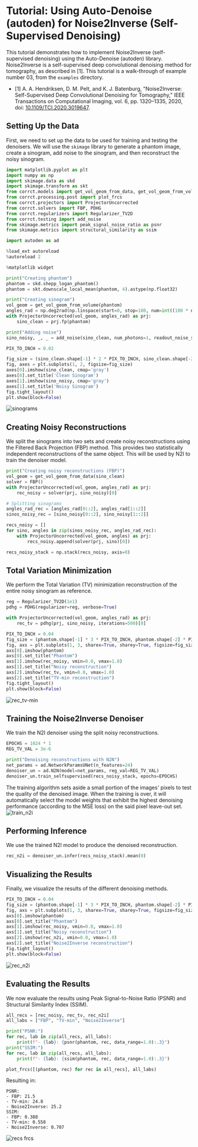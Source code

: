 # Tutorial: Using Auto-Denoise (autoden) for Noise2Inverse (Self-Supervised Denoising)

This tutorial demonstrates how to implement Noise2Inverse (self-supervised denoising) using the Auto-Denoise (autoden) library. Noise2Inverse is a self-supervised deep convolutional denoising method for tomography, as described in [1].
This tutorial is a walk-through of example number 03, from the `examples` directory.

- [1] A. A. Hendriksen, D. M. Pelt, and K. J. Batenburg, "Noise2Inverse: Self-Supervised Deep Convolutional Denoising for Tomography," IEEE Transactions on Computational Imaging, vol. 6, pp. 1320–1335, 2020, doi: [10.1109/TCI.2020.3019647](https://doi.org/10.1109/TCI.2020.3019647).

## Setting Up the Data

First, we need to set up the data to be used for training and testing the denoisers. We will use the `skimage` library to generate a phantom image, create a sinogram, add noise to the sinogram, and then reconstruct the noisy sinogram.

```python
import matplotlib.pyplot as plt
import numpy as np
import skimage.data as skd
import skimage.transform as skt
from corrct.models import get_vol_geom_from_data, get_vol_geom_from_volume
from corrct.processing.post import plot_frcs
from corrct.projectors import ProjectorUncorrected
from corrct.solvers import FBP, PDHG
from corrct.regularizers import Regularizer_TV2D
from corrct.testing import add_noise
from skimage.metrics import peak_signal_noise_ratio as psnr
from skimage.metrics import structural_similarity as ssim

import autoden as ad

%load_ext autoreload
%autoreload 2

%matplotlib widget

print("Creating phantom")
phantom = skd.shepp_logan_phantom()
phantom = skt.downscale_local_mean(phantom, 4).astype(np.float32)

print("Creating sinogram")
vol_geom = get_vol_geom_from_volume(phantom)
angles_rad = np.deg2rad(np.linspace(start=0, stop=180, num=int((180 * np.pi) // 2), endpoint=False))
with ProjectorUncorrected(vol_geom, angles_rad) as prj:
    sino_clean = prj.fp(phantom)

print("Adding noise")
sino_noisy, _, _ = add_noise(sino_clean, num_photons=1, readout_noise_std=2)

PIX_TO_INCH = 0.02

fig_size = (sino_clean.shape[-1] * 2 * PIX_TO_INCH, sino_clean.shape[-2] * PIX_TO_INCH)
fig, axes = plt.subplots(1, 2, figsize=fig_size)
axes[0].imshow(sino_clean, cmap='gray')
axes[0].set_title('Clean Sinogram')
axes[1].imshow(sino_noisy, cmap='gray')
axes[1].set_title('Noisy Sinogram')
fig.tight_layout()
plt.show(block=False)
```
![sinograms](../images/n2i_sinos.png)

## Creating Noisy Reconstructions

We split the sinograms into two sets and create noisy reconstructions using the Filtered Back Projection (FBP) method. This provides two statistically independent reconstructions of the same object. This will be used by N2I to train the denoiser model.

```python
print("Creating noisy reconstructions (FBP)")
vol_geom = get_vol_geom_from_data(sino_clean)
solver = FBP()
with ProjectorUncorrected(vol_geom, angles_rad) as prj:
    rec_noisy = solver(prj, sino_noisy)[0]

# Splitting sinograms
angles_rad_rec = [angles_rad[0::2], angles_rad[1::2]]
sinos_noisy_rec = [sino_noisy[0::2], sino_noisy[1::2]]

recs_noisy = []
for sino, angles in zip(sinos_noisy_rec, angles_rad_rec):
    with ProjectorUncorrected(vol_geom, angles) as prj:
        recs_noisy.append(solver(prj, sino)[0])

recs_noisy_stack = np.stack(recs_noisy, axis=0)
```

## Total Variation Minimization

We perform the Total Variation (TV) minimization reconstruction of the entire noisy sinogram as reference.

```python
reg = Regularizer_TV2D(1e1)
pdhg = PDHG(regularizer=reg, verbose=True)

with ProjectorUncorrected(vol_geom, angles_rad) as prj:
    rec_tv = pdhg(prj, sino_noisy, iterations=500)[0]

PIX_TO_INCH = 0.04
fig_size = (phantom.shape[-1] * 3 * PIX_TO_INCH, phantom.shape[-2] * PIX_TO_INCH)
fig, axs = plt.subplots(1, 3, sharex=True, sharey=True, figsize=fig_size)
axs[0].imshow(phantom)
axs[0].set_title("Phantom")
axs[1].imshow(rec_noisy, vmin=0.0, vmax=1.0)
axs[1].set_title("Noisy reconstruction")
axs[2].imshow(rec_tv, vmin=0.0, vmax=1.0)
axs[2].set_title("TV-min reconstruction")
fig.tight_layout()
plt.show(block=False)
```
![rec_tv-min](../images/n2i_rec_tv-min.png)

## Training the Noise2Inverse Denoiser

We train the N2I denoiser using the split noisy reconstructions.

```python
EPOCHS = 1024 * 1
REG_TV_VAL = 3e-6

print("Denoising reconstructions with N2N")
net_params = ad.NetworkParamsUNet(n_features=24)
denoiser_un = ad.N2N(model=net_params, reg_val=REG_TV_VAL)
denoiser_un.train_selfsupervised(recs_noisy_stack, epochs=EPOCHS)
```

The training algorithm sets aside a small portion of the images' pixels to test the quality of the denoised image.
When the training is over, it will automatically select the model weights that exhibit the highest denoising performance (according to the MSE loss) on the said pixel leave-out set.
![train_n2i](../images/n2i_train_n2i.png)

## Performing Inference

We use the trained N2I model to produce the denoised reconstruction.

```python
rec_n2i = denoiser_un.infer(recs_noisy_stack).mean(0)
```

## Visualizing the Results

Finally, we visualize the results of the different denoising methods.

```python
PIX_TO_INCH = 0.04
fig_size = (phantom.shape[-1] * 3 * PIX_TO_INCH, phantom.shape[-2] * PIX_TO_INCH)
fig, axs = plt.subplots(1, 3, sharex=True, sharey=True, figsize=fig_size)
axs[0].imshow(phantom)
axs[0].set_title("Phantom")
axs[1].imshow(rec_noisy, vmin=0.0, vmax=1.0)
axs[1].set_title("Noisy reconstruction")
axs[2].imshow(rec_n2i, vmin=0.0, vmax=1.0)
axs[2].set_title("Noise2Inverse reconstruction")
fig.tight_layout()
plt.show(block=False)
```
![rec_n2i](../images/n2i_rec_n2i.png)

## Evaluating the Results

We now evaluate the results using Peak Signal-to-Noise Ratio (PSNR) and Structural Similarity Index (SSIM).

```python
all_recs = [rec_noisy, rec_tv, rec_n2i]
all_labs = ["FBP", "TV-min", "Noise2Inverse"]

print("PSNR:")
for rec, lab in zip(all_recs, all_labs):
    print(f"- {lab}: {psnr(phantom, rec, data_range=1.0):.3}")
print("SSIM:")
for rec, lab in zip(all_recs, all_labs):
    print(f"- {lab}: {ssim(phantom, rec, data_range=1.0):.3}")

plot_frcs([(phantom, rec) for rec in all_recs], all_labs)
```
Resulting in:
````
PSNR:
- FBP: 21.5
- TV-min: 24.8
- Noise2Inverse: 25.2
SSIM:
- FBP: 0.388
- TV-min: 0.558
- Noise2Inverse: 0.707
````
![recs frcs](../images/n2i_recs_frc.png)
